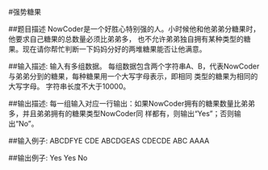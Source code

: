 #强势糖果

##题目描述
    NowCoder是一个好胜心特别强的人。小时候他和他弟弟分糖果时，他要求自己糖果的总数量必须比弟弟多，
    也不允许弟弟独自拥有某种类型的糖果。现在请你帮忙判断一下妈妈分好的两堆糖果能否让他满意。

##输入描述:
    输入有多组数据。
    每组数据包含两个字符串A、B，代表NowCoder与弟弟分到的糖果，每种糖果用一个大写字母表示，即相同
    类型的糖果为相同的大写字母。
    字符串长度不大于10000。

##输出描述:
    每一组输入对应一行输出：如果NowCoder拥有的糖果数量比弟弟多，并且弟弟拥有的糖果类型NowCoder同
    样都有，则输出“Yes”；否则输出“No”。

##输入例子:
    ABCDFYE CDE
    ABCDGEAS CDECDE
    ABC AAAA

##输出例子:
    Yes
    Yes
    No